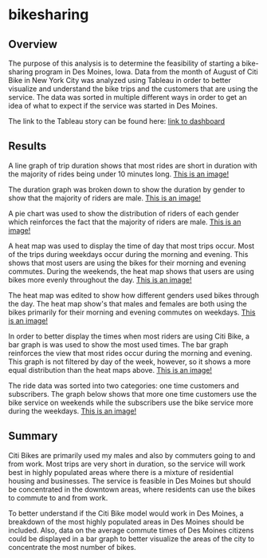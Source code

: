 # bikesharing

## Overview

 The purpose of this analysis is to determine the feasibility of starting a bike-sharing program in Des Moines, Iowa. Data from the month of August of Citi Bike in New York City was analyzed using Tableau in order to better visualize and understand the bike trips and the customers that are using the service.  The data was sorted in multiple different ways in order to get an idea of what to expect if the service was started in Des Moines. 

The link to the Tableau story can be found here: [link to dashboard](https://public.tableau.com/app/profile/john.browder/viz/bikesharing_challenge_16563562453640/NYCCitiBikeStory?publish=yes "Citi Bike Story")

## Results

 A line graph of trip duration shows that most rides are short in duration with the majority of rides being under 10 minutes long.
 [This is an image!](https://github.com/JDBrowder523/bikesharing/blob/main/Images/tripduration.png)

 The duration graph was broken down to show the duration by gender to show that the majority of riders are male.
 [This is an image!](https://github.com/JDBrowder523/bikesharing/blob/main/Images/trip_duration_gender.png)

 A pie chart was used to show the distribution of riders of each gender which reinforces the fact that the majority of riders are male.
 [This is an image!](https://github.com/JDBrowder523/bikesharing/blob/main/Images/Gender_breakdown.png)

 A heat map was used to display the time of day that most trips occur.  Most of the trips during weekdays occur during the morning and evening.  This shows that most users are using the bikes for their morning and evening commutes.  During the weekends, the heat map shows that users are using bikes more evenly throughout the day.
 [This is an image!](https://github.com/JDBrowder523/bikesharing/blob/main/Images/trips_per_hour_by_weekday.png)

 The heat map was edited to show how different genders used bikes through the day.  The heat map show's that males and females are both using the bikes primarily for their morning and evening commutes on weekdays.
 [This is an image!](https://github.com/JDBrowder523/bikesharing/blob/main/Images/Trip_times_by_gender.png)

 In order to better display the times when most riders are using Citi Bike, a bar graph is was used to show the most used times.  The bar graph reinforces the view that most rides occur during the morning and evening.  This graph is not filtered by day of the week, however, so it shows a more equal distribution than the heat maps above.
 [This is an image!](https://github.com/JDBrowder523/bikesharing/blob/main/Images/August_peak_hours.png)

 The ride data was sorted into two categories: one time customers and subscribers.  The graph below shows that more one time customers use the bike service on weekends while the subscribers use the bike service more during the weekdays.
 [This is an image!](https://github.com/JDBrowder523/bikesharing/blob/main/Images/Trips_by_user_type.png)

## Summary

 Citi Bikes are primarily used my males and also by commuters going to and from work.  Most trips are very short in duration, so the service will work best in highly populated areas where there is a mixture of residential housing and businesses.  The service is feasible in Des Moines but should be concentrated in the downtown areas, where residents can use the bikes to commute to and from work.

 To better understand if the Citi Bike model would work in Des Moines, a breakdown of the most highly populated areas in Des Moines should be included.  Also, data on the average commute times of Des Moines citizens could be displayed in a bar graph to better visualize the areas of the city to concentrate the most number of bikes.  